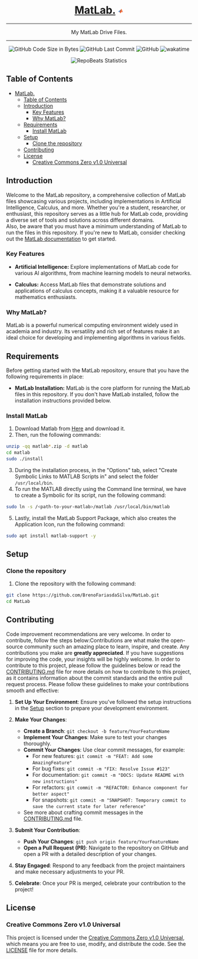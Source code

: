 <div align="center">
  
# [MatLab.](https://github.com/BrenoFariasdaSilva/MatLab) <img src="https://github.com/BrenoFariasdaSilva/MatLab/blob/main/.assets/matlab.svg"  width="3%" height="3%">

</div>

<div align="center">
  
---

My MatLab Drive Files.
  
---

</div>

<div align="center">

![GitHub Code Size in Bytes](https://img.shields.io/github/languages/code-size/BrenoFariasdaSilva/MatLab)
![GitHub Last Commit](https://img.shields.io/github/last-commit/BrenoFariasdaSilva/MatLab)
![GitHub](https://img.shields.io/github/license/BrenoFariasdaSilva/MatLab)
![wakatime](https://wakatime.com/badge/github/BrenoFariasdaSilva/MatLab.svg)

</div>

<div align="center">
  
![RepoBeats Statistics](https://repobeats.axiom.co/api/embed/ee6961b3b9d4654f548f3e45791e1ed078b9d08f.svg "Repobeats analytics image")

</div>


## Table of Contents
- [MatLab. ](#matlab-)
	- [Table of Contents](#table-of-contents)
	- [Introduction](#introduction)
		- [Key Features](#key-features)
		- [Why MatLab?](#why-matlab)
	- [Requirements](#requirements)
		- [Install MatLab](#install-matlab)
	- [Setup](#setup)
		- [Clone the repository](#clone-the-repository)
	- [Contributing](#contributing)
	- [License](#license)
		- [Creative Commons Zero v1.0 Universal](#creative-commons-zero-v10-universal)


## Introduction

Welcome to the MatLab repository, a comprehensive collection of MatLab files showcasing various projects, including implementations in Artificial Intelligence, Calculus, and more. Whether you're a student, researcher, or enthusiast, this repository serves as a little hub for MatLab code, providing a diverse set of tools and solutions across different domains.  
Also, be aware that you must have a minimum understanding of MatLab to run the files in this repository. If you're new to MatLab, consider checking out the [MatLab documentation](https://www.mathworks.com/help/matlab/) to get started.

### Key Features

- **Artificial Intelligence:** Explore implementations of MatLab code for various AI algorithms, from machine learning models to neural networks.

- **Calculus:** Access MatLab files that demonstrate solutions and applications of calculus concepts, making it a valuable resource for mathematics enthusiasts.

### Why MatLab?

MatLab is a powerful numerical computing environment widely used in academia and industry. Its versatility and rich set of features make it an ideal choice for developing and implementing algorithms in various fields.

## Requirements

Before getting started with the MatLab repository, ensure that you have the following requirements in place:

- **MatLab Installation:** MatLab is the core platform for running the MatLab files in this repository. If you don't have MatLab installed, follow the installation instructions provided below.

### Install MatLab

1. Download Matlab from [Here](https://matlab.mathworks.com/) and download it.
2. Then, run the following commands:

```bash
unzip -qq matlab*.zip -d matlab
cd matlab
sudo ./install
```

3. During the installation process, in the "Options" tab, select "Create Symbolic Links to MATLAB Scripts in" and select the folder `/usr/local/bin`.
4. To run the MATLAB directly using the Command line terminal, we have to create a Symbolic for its script, run the following command:

```bash
sudo ln -s /<path-to-your-matlab>/matlab /usr/local/bin/matlab
```

5. Lastly, install the MatLab Support Package, which also creates the Application Icon, run the following command:

```bash
sudo apt install matlab-support -y
```


## Setup

### Clone the repository

1. Clone the repository with the following command:

```bash
git clone https://github.com/BrenoFariasdaSilva/MatLab.git
cd MatLab
```

## Contributing

Code improvement recommendations are very welcome. In order to contribute, follow the steps below:Contributions are what make the open-source community such an amazing place to learn, inspire, and create. Any contributions you make are **greatly appreciated**. If you have suggestions for improving the code, your insights will be highly welcome.
In order to contribute to this project, please follow the guidelines below or read the [CONTRIBUTING.md](CONTRIBUTING.md) file for more details on how to contribute to this project, as it contains information about the commit standards and the entire pull request process.
Please follow these guidelines to make your contributions smooth and effective:

1. **Set Up Your Environment**: Ensure you've followed the setup instructions in the [Setup](#setup) section to prepare your development environment.

2. **Make Your Changes**:
   - **Create a Branch**: `git checkout -b feature/YourFeatureName`
   - **Implement Your Changes**: Make sure to test your changes thoroughly.
   - **Commit Your Changes**: Use clear commit messages, for example:
     - For new features: `git commit -m "FEAT: Add some AmazingFeature"`
     - For bug fixes: `git commit -m "FIX: Resolve Issue #123"`
     - For documentation: `git commit -m "DOCS: Update README with new instructions"`
     - For refactors: `git commit -m "REFACTOR: Enhance component for better aspect"`
     - For snapshots: `git commit -m "SNAPSHOT: Temporary commit to save the current state for later reference"`
   - See more about crafting commit messages in the [CONTRIBUTING.md](CONTRIBUTING.md) file.

3. **Submit Your Contribution**:
   - **Push Your Changes**: `git push origin feature/YourFeatureName`
   - **Open a Pull Request (PR)**: Navigate to the repository on GitHub and open a PR with a detailed description of your changes.

4. **Stay Engaged**: Respond to any feedback from the project maintainers and make necessary adjustments to your PR.

5. **Celebrate**: Once your PR is merged, celebrate your contribution to the project!

## License

### Creative Commons Zero v1.0 Universal

This project is licensed under the [Creative Commons Zero v1.0 Universal](LICENSE), which means you are free to use, modify, and distribute the code. See the [LICENSE](LICENSE) file for more details.
